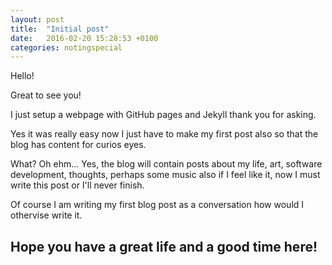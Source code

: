 ```yaml
---
layout: post
title:  "Initial post"
date:   2016-02-20 15:28:53 +0100
categories: notingspecial
---
```


Hello!

Great to see you!

I just setup a webpage with GitHub pages and Jekyll thank you for asking.

Yes it was really easy now I just have to make my first post also
so that the blog has content for curios eyes.

What? Oh ehm... Yes, the blog will contain posts about my life, art, software development, thoughts,
perhaps some music also if I feel like it, now I must write this post or I'll never finish.

Of course I am writing my first blog post as a conversation how would I othervise write it.

Hope you have a great life and a good time here!
---
